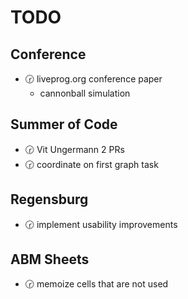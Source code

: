 
# TODO

## Conference

- 🕝 liveprog.org conference paper
    - cannonball simulation

## Summer of Code

- 🕝 Vit Ungermann 2 PRs
- 🕝 coordinate on first graph task

## Regensburg

- 🕝 implement usability improvements

## ABM Sheets

- 🕝 memoize cells that are not used
